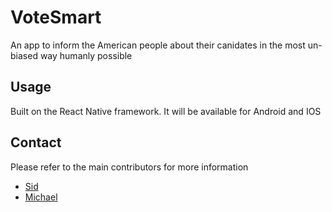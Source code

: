 # VoteSmart
An app to inform the American people about their canidates in the most un-biased way humanly possible
## Usage
Built on the React Native framework. It will be available for Android and IOS
## Contact
Please refer to the main contributors for more information 
- [Sid](https://github.com/Sybersid) 
- [Michael](https://github.com/Michaelgathara) 

